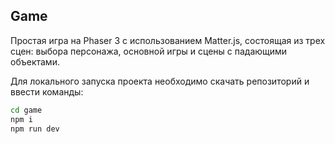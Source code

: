 ## Game

Простая игра на Phaser 3 с использованием Matter.js, состоящая из трех сцен: выбора персонажа, основной игры и сцены с падающими объектами.

Для локального запуска проекта необходимо скачать репозиторий и ввести команды:

```bash
cd game
npm i
npm run dev
```
